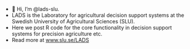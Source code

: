 - 👋 Hi, I’m @lads-slu.
- LADS is the Laboratory for agricultural decision support systems at the Swedish University of Agricultural Sciences (SLU).
- Here we post R code for the core functionality in decision support systems for precision agriculture etc.
- Read more at www.slu.se/LADS

<!---
lads-slu/lads-slu is a ✨ special ✨ repository because its `README.md` (this file) appears on your GitHub profile.
You can click the Preview link to take a look at your changes.
--->
